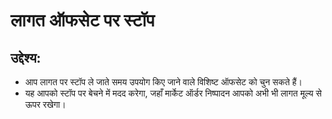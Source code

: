 # लागत ऑफसेट पर स्टॉप

## उद्देश्य:

- आप लागत पर स्टॉप ले जाते समय उपयोग किए जाने वाले विशिष्ट ऑफसेट को चुन सकते हैं।
- यह आपको स्टॉप पर बेचने में मदद करेगा, जहाँ मार्केट ऑर्डर निष्पादन आपको अभी भी लागत मूल्य से ऊपर रखेगा।
